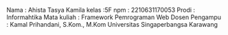 Nama : Ahista Tasya Kamila
kelas :5F
npm : 2210631170053
Prodi : Informahtika
Mata kuliah : Framework Pemrograman Web
Dosen Pengampu : Kamal Prihandani, S.Kom., M.Kom
Universitas Singaperbangsa Karawang
